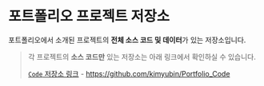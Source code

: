 # 포트폴리오 프로젝트 저장소

포트폴리오에서 소개된 프로젝트의 **전체 소스 코드 및 데이터**가 있는 저장소입니다.


>각 프로젝트의 **소스 코드만** 있는 저장소는 아래 링크에서 확인하실 수 있습니다.
>
> [```Code``` 저장소 링크](<https://github.com/kimyubin/Portfolio_Code>) - <https://github.com/kimyubin/Portfolio_Code>
